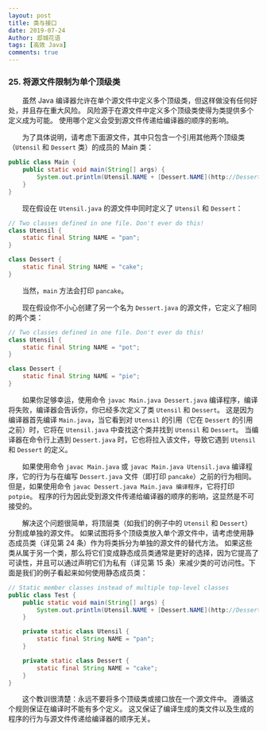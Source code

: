 ```yaml
---
layout: post
title: 类与接口
date: 2019-07-24
Author: 邶城花语
tags: [高效 Java]
comments: true
---
```


### 25. 将源文件限制为单个顶级类

　　虽然 Java 编译器允许在单个源文件中定义多个顶级类，但这样做没有任何好处，并且存在重大风险。 风险源于在源文件中定义多个顶级类使得为类提供多个定义成为可能。 使用哪个定义会受到源文件传递给编译器的顺序的影响。

　　为了具体说明，请考虑下面源文件，其中只包含一个引用其他两个顶级类（`Utensil` 和 `Dessert` 类）的成员的 Main 类：
```java
public class Main {
    public static void main(String[] args) {
        System.out.println(Utensil.NAME + [Dessert.NAME](http://Dessert.NAME));
    }
}
```

　　现在假设在 `Utensil.java` 的源文件中同时定义了 `Utensil` 和 `Dessert`：

```java
// Two classes defined in one file. Don't ever do this!
class Utensil {
    static final String NAME = "pan";
}

class Dessert {
    static final String NAME = "cake";
}
```

　　当然，`main` 方法会打印 `pancake`。

　　现在假设你不小心创建了另一个名为 `Dessert.java` 的源文件，它定义了相同的两个类：

```java
// Two classes defined in one file. Don't ever do this!
class Utensil {
    static final String NAME = "pot";
}

class Dessert {
    static final String NAME = "pie";
}
```

　　如果你足够幸运，使用命令 `javac Main.java Dessert.java` 编译程序，编译将失败，编译器会告诉你，你已经多次定义了类 `Utensil` 和 `Dessert`。 这是因为编译器首先编译 `Main.java`，当它看到对 `Utensil` 的引用（它在 `Dessert` 的引用之前）时，它将在 `Utensil.java` 中查找这个类并找到 `Utensil` 和 `Dessert`。 当编译器在命令行上遇到 `Dessert.java` 时，它也将拉入该文件，导致它遇到 `Utensil` 和 `Dessert` 的定义。

　　如果使用命令 `javac Main.java` 或 `javac Main.java Utensil.java` 编译程序，它的行为与在编写 `Dessert.java` 文件（即打印 `pancake`）之前的行为相同。 但是，如果使用命令 `javac Dessert.java Main.java 编译程序`，它将打印 `potpie`。 程序的行为因此受到源文件传递给编译器的顺序的影响，这显然是不可接受的。

　　解决这个问题很简单，将顶层类（如我们的例子中的 `Utensil` 和 `Dessert`）分割成单独的源文件。 如果试图将多个顶级类放入单个源文件中，请考虑使用静态成员类（详见第 24 条）作为将类拆分为单独的源文件的替代方法。 如果这些类从属于另一个类，那么将它们变成静态成员类通常是更好的选择，因为它提高了可读性，并且可以通过声明它们为私有（详见第 15 条）来减少类的可访问性。下面是我们的例子看起来如何使用静态成员类：

```java
// Static member classes instead of multiple top-level classes
public class Test {
    public static void main(String[] args) {
        System.out.println(Utensil.NAME + [Dessert.NAME](http://Dessert.NAME));
    }

    private static class Utensil {
        static final String NAME = "pan";
    }

    private static class Dessert {
        static final String NAME = "cake";
    }
}
```
　　这个教训很清楚：永远不要将多个顶级类或接口放在一个源文件中。 遵循这个规则保证在编译时不能有多个定义。 这又保证了编译生成的类文件以及生成的程序的行为与源文件传递给编译器的顺序无关。



